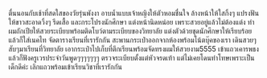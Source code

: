 ตื่นนอนกับเช้าที่สดใสของวัยรุ่นพังงา
อาบน้ำแบบเจ้าหญิงให้ตัวหอมชื่นใจ
ล้างหน้าให้ใสกิ้งๆ
แปรงฟันให้ขาวสะอาดวิ้งๆ
รีดเสื้อ และกระโปรงนักศึกษา
แต่งหน้านิดหน่อย เพราะสวยอยู่แล้วไม่ต้องแต่ง
ทำผมถักเปียให้สวยระเบียบพร้อมติดโบว์ตามระเบียบของวิทยาลัย
แต่งตัวด้วยชุดนักศึกษาให้เรียบร้อยแล้วก็ใส่เนคไท
จัดตารางเรียนที่เรารักกัน
สะพานกระเป๋าออกจากห้องพร้อมโน้ตบุ๊คของเรา
เดินสวยๆสับๆมาเรียนที่วิทยาลัย
เอากระเป๋าไปเก็บที่ตึกเรียนพร้อมจัดทรงผมให้สวยงาม5555
เข้าแถวเคารพธงแล้วก็ฟังครูเวรประจำวันพูดๆๆๆๆๆๆๆ
ตรวจระเบียบตั้งแต่หัวจรดเท้า แต่ไม่เคยโดนทำโทษเพราะเป็นเด็กดีค่ะ
เลิกแถวพร้อมเข้าเรียนวิชาที่เรารักกัน
